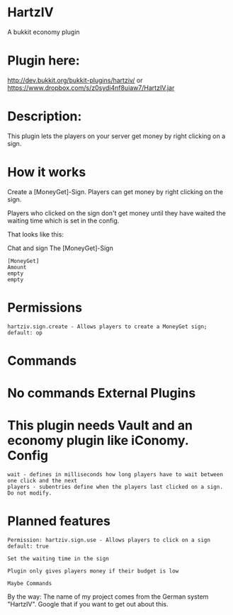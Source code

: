 HartzIV
=======

A bukkit economy plugin


Plugin here:
======
http://dev.bukkit.org/bukkit-plugins/hartziv/ or https://www.dropbox.com/s/z0sydi4nf8uiaw7/HartzIV.jar




Description:
=======

This plugin lets the players on your server get money by right clicking on a sign.

How it works
======
Create a [MoneyGet]-Sign. Players can get money by right clicking on the sign.

Players who clicked on the sign don't get money until they have waited the waiting time which is set in the config.

That looks like this:

Chat and sign
The [MoneyGet]-Sign

    [MoneyGet]
    Amount
    empty
    empty 

Permissions
======

    hartziv.sign.create - Allows players to create a MoneyGet sign; default: op 

Commands
======

No commands
External Plugins
======

This plugin needs Vault and an economy plugin like iConomy.
Config
======

    wait - defines in milliseconds how long players have to wait between one click and the next
    players - subentries define when the players last clicked on a sign. Do not modify. 

Planned features
======

    Permission: hartziv.sign.use - Allows players to click on a sign default: true
    
    Set the waiting time in the sign
    
    Plugin only gives players money if their budget is low
    
    Maybe Commands 




By the way:
The name of my project comes from the German system "HartzIV". Google that if you want to get out about this.
